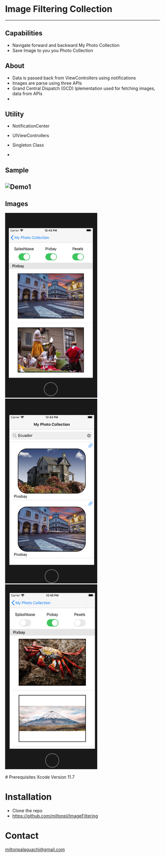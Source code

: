 
# Image Filtering Collection
---
## Capabilities
- Navigate forward and backward My Photo Collection
- Save Image to you you Photo Collection
## About
- Data is passed back from ViewControllers using notifications
- Images are parse using three APIs
- Grand Central Dispatch (GCD) Iplementation used for fetching images, data from APIs
-
## Utility

- NotificationCenter

- UIViewControllers
- Singleton Class
-

## Sample
![Demo1](https://media.giphy.com/media/wNF2LsRjezIjrPjc1c/giphy.gif)
---
## Images
<p float= "center">
<img width="300" height="600" alt="screen1" src="https://github.com/miltonpl/ImageFiltering/blob/master/Images/pic1.png"/>
<img width="300" height="600" alt="screen2" src="https://github.com/miltonpl/ImageFiltering/blob/master/Images/pic2.png"/>
<img width="300" height="600" alt="sample3" src="https://github.com/miltonpl/ImageFiltering/blob/master/Images/pic3.png"/>
</p>
# Prerequisites
Xcode
Version 11.7

# Installation
- Clone the repo
- https://github.com/miltonpl/ImageFiltering
# Contact
miltonpalaguachi@gmail.com



